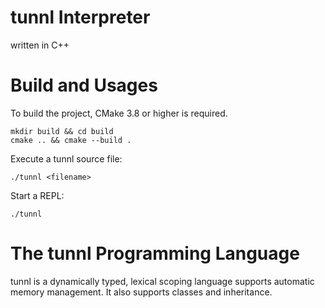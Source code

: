 # tunnl Interpreter

written in C++

# Build and Usages
To build the project, CMake 3.8 or higher is required.
```shell
mkdir build && cd build
cmake .. && cmake --build .
```
Execute a tunnl source file:
```shell
./tunnl <filename>
```
Start a REPL:
```shell
./tunnl
```

# The tunnl Programming Language

tunnl is a dynamically typed, lexical scoping language supports
automatic memory management. It also supports classes and inheritance.

